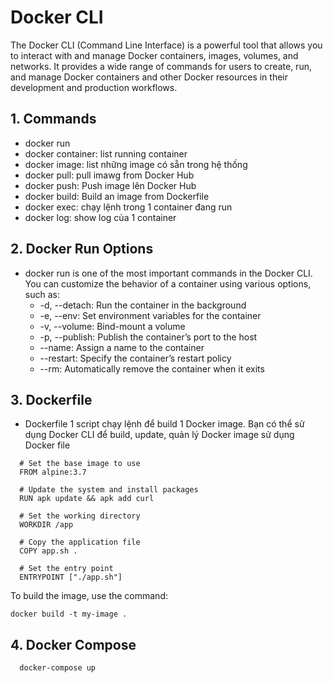 # Docker CLI

The Docker CLI (Command Line Interface) is a powerful tool that allows you to interact with and manage Docker containers, images, volumes, and networks. It provides a wide range of commands for users to create, run, and manage Docker containers and other Docker resources in their development and production workflows.

## 1. Commands

- docker run
- docker container: list running container
- docker image: list những image có sẵn trong hệ thống
- docker pull: pull imawg from Docker Hub
- docker push: Push image lên Docker Hub
- docker build: Build an image from Dockerfile
- docker exec: chạy lệnh trong 1 container đang run 
- docker log: show log của 1 container

## 2. Docker Run Options

- docker run is one of the most important commands in the Docker CLI. You can customize the behavior of a container using various options, such as:
  - -d, --detach: Run the container in the background
  - -e, --env: Set environment variables for the container
  - -v, --volume: Bind-mount a volume
  - -p, --publish: Publish the container’s port to the host
  - --name: Assign a name to the container
  - --restart: Specify the container’s restart policy
  - --rm: Automatically remove the container when it exits

## 3. Dockerfile

- Dockerfile 1 script chạy lệnh để build 1 Docker image. Bạn có thể sử dụng Docker CLI để build, update, quản lý Docker image sử dụng Docker file

```console
  # Set the base image to use
  FROM alpine:3.7

  # Update the system and install packages
  RUN apk update && apk add curl

  # Set the working directory
  WORKDIR /app

  # Copy the application file
  COPY app.sh .

  # Set the entry point
  ENTRYPOINT ["./app.sh"]
```

To build the image, use the command:

```console
docker build -t my-image .
```

## 4. Docker Compose

```console
  docker-compose up
```

